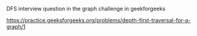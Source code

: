 DFS interview question in the graph challenge in geekforgeeks

https://practice.geeksforgeeks.org/problems/depth-first-traversal-for-a-graph/1
